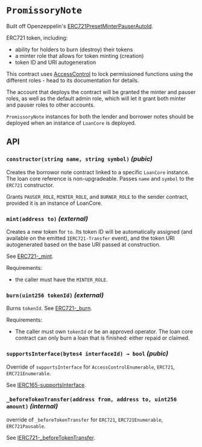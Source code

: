 # `PromissoryNote`

Built off Openzeppelin's [ERC721PresetMinterPauserAutoId](https://docs.openzeppelin.com/contracts/3.x/api/presets#ERC721PresetMinterPauserAutoId).

ERC721 token, including:

- ability for holders to burn (destroy) their tokens
- a minter role that allows for token minting (creation)
- token ID and URI autogeneration

This contract uses [AccessControl](https://docs.openzeppelin.com/contracts/4.x/api/access#AccessControl)
to lock permissioned functions using the different roles - head to its documentation for details.

The account that deploys the contract will be granted the minter and pauser
roles, as well as the default admin role, which will let it grant both minter
and pauser roles to other accounts.

`PromissoryNote` instances for both the lender and borrower notes should be deployed
when an instance of `LoanCore` is deployed.

## API

### `constructor(string name, string symbol)` _(pubic)_

Creates the borrowor note contract linked to a specific `LoanCore` instance.
The loan core reference is non-upgradeable. Passes `name` and `symbol` to the
`ERC721` constructor.

Grants `PAUSER_ROLE`, `MINTER_ROLE`, and `BURNER_ROLE` to the sender
contract, provided it is an instance of LoanCore.

### `mint(address to)` _(external)_

Creates a new token for `to`. Its token ID will be automatically
assigned (and available on the emitted `IERC721-Transfer` event), and the token
URI autogenerated based on the base URI passed at construction.

See [ERC721-\_mint](https://docs.openzeppelin.com/contracts/4.x/api/token/erc721#ERC721-_mint-address-uint256-).

Requirements:

- the caller must have the `MINTER_ROLE`.

### `burn(uint256 tokenId)` _(external)_

Burns `tokenId`. See [ERC721-\_burn](https://docs.openzeppelin.com/contracts/4.x/api/token/erc721#ERC721-_burn-uint256-).

Requirements:

- The caller must own `tokenId` or be an approved operator.
  The loan core contract can only burn a loan that is finished:
  either repaid or claimed.

### `supportsInterface(bytes4 interfaceId) → bool` _(pubic)_

Override of `supportsInterface` for `AccessControlEnumerable`, `ERC721`, `ERC721Enumerable`.

See [IERC165-supportsInterface](https://docs.openzeppelin.com/contracts/4.x/api/utils#IERC165-supportsInterface-bytes4-).

### `_beforeTokenTransfer(address from, address to, uint256 amount)` _(internal)_

override of `_beforeTokenTransfer` for `ERC721`, `ERC721Enumerable`, `ERC721Pausable`.

See [IERC721-\_beforeTokenTransfer](https://docs.openzeppelin.com/contracts/4.x/api/token/erc721#ERC721-_beforeTokenTransfer-address-address-uint256-).
